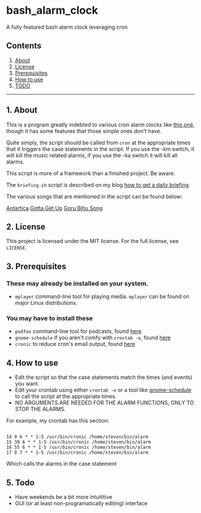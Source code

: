 # bash_alarm_clock
A fully featured bash alarm clock leveraging cron

## Contents
 1. [About](#1-about)
 2. [License](#2-license)
 3. [Prerequisites](#3-prerequisites)
 4. [How to use](#4-how-to-use)
 5. [TODO](#5-todo)

***

## 1. About

This is a program greatly indebted to various cron alarm clocks like [this one](https://web.archive.org/web/20080617195246/http://grimthing.com/archives/2004/01/23/cron-mp3-alarm-clock/),
 though it has some features that those simple ones don't have.

Quite simply, the script should be called from `cron` at the appropriate times 
that it triggers the case statements in the script.  If you use the -km switch, 
it will kill the music related alarms, if you use the -ka switch it will kill all 
alarms.

This script is more of a framework than a finished project.  Be aware.

The `briefing.sh` script is described on my blog [how to get a daily briefing](https://ideatrash.net/2019/01/get-a-daily-briefing-without-big-brother.html).

The various songs that are mentioned in the script can be found below:

[Antartica](https://archive.org/details/jamendo-001358)
[Gotta Get Up](https://amzn.to/2XFrpcw)
[Goru Bihu Song](https://www.youtube.com/watch?v=UPHRDTWlMh4)

## 2. License

This project is licensed under the MIT license. For the full license, see `LICENSE`.

## 3. Prerequisites

### These may already be installed on your system.

 * `mplayer` command-line tool for playing media. `mplayer` can be found on major Linux distributions.

### You may have to install these

 * `podfox` command-line tool for podcasts, found [here](https://github.com/brtmr/podfox)
 * `gnome-schedule` if you aren't comfy with `crontab -e`, found [here](https://sourceforge.net/projects/gnome-schedule/)
 * `cronic` to reduce cron's email output, found [here](https://habilis.net/cronic/)

## 4. How to use

 * Edit the script so that the case statements match the times (and events) you want.
 * Edit your crontab using either `crontab -e` or a tool like [gnome-schedule](https://sourceforge.net/projects/gnome-schedule/) to call the script at the appropriate times. 
 * NO ARGUMENTS ARE NEEDED FOR THE ALARM FUNCTIONS, ONLY TO STOP THE ALARMS.
 
 For example, my crontab has this section:

``` 

14 0 6 * * 1-5 /usr/bin/cronic /home/steven/bin/alarm                                                                                                         
15 30 6 * * 1-5 /usr/bin/cronic /home/steven/bin/alarm  
16 55 6 * * 1-5 /usr/bin/cronic /home/steven/bin/alarm   
17 0 7 * * 1-5 /usr/bin/cronic /home/steven/bin/alarm   

```

 Which calls the alarms in the case statement

## 5. Todo

 * Have weekends be a bit more intuititive
 * GUI (or at least non-programatically editing) interface
